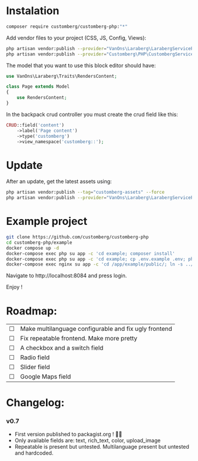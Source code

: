 # Instalation

```bash
composer require customberg/customberg-php:"*"
```

Add vendor files to your project (CSS, JS, Config, Views):

```bash
php artisan vendor:publish --provider="VanOns\Laraberg\LarabergServiceProvider"
php artisan vendor:publish --provider="Customberg\PHP\CustombergServiceProvider"
```

The model that you want to use this block editor should have:

```php
use VanOns\Laraberg\Traits\RendersContent;

class Page extends Model
{
    use RendersContent;
}
```

In the backpack crud controller you must create the crud field like this:

```php
CRUD::field('content')
    ->label('Page content')
    ->type('customberg')
    ->view_namespace('customberg::');
```

# Update

After an update, get the latest assets using:

```bash
php artisan vendor:publish --tag="customberg-assets" --force
php artisan vendor:publish --provider="VanOns\Laraberg\LarabergServiceProvider" --tag="public" --force
```

# Example project

```bash
git clone https://github.com/customberg/customberg-php
cd customberg-php/example
docker compose up -d
docker-compose exec php su app -c 'cd example; composer install'
docker-compose exec php su app -c 'cd example; cp .env.example .env; php artisan key:generate'
docker-compose exec nginx su app -c 'cd /app/example/public/; ln -s ../storage/app/public storage'
```

Navigate to http://localhost:8084 and press login.

Enjoy !

# Roadmap:

|          |                                                       |
| -------- | ----------------------------------------------------- |
| &#x2610; | Make multilanguage configurable and fix ugly frontend |
| &#x2610; | Fix repeatable frontend. Make more pretty             |
| &#x2610; | A checkbox and a switch field                         |
| &#x2610; | Radio field                                           |
| &#x2610; | Slider field                                          |
| &#x2610; | Google Maps field                                     |

# Changelog:

### v0.7

-   First version published to packagist.org ! 🎉🥳
-   Only available fields are: text, rich_text, color, upload_image
-   Repeatable is present but untested. Multilanguage present but untested and hardcoded.
